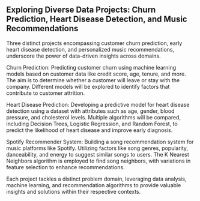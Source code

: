 ## Exploring Diverse Data Projects: Churn Prediction, Heart Disease Detection, and Music Recommendations



Three distinct projects encompassing customer churn prediction, early heart disease detection, and personalized music recommendations, underscore the power of data-driven insights across domains.

Churn Prediction:
Predicting customer churn using machine learning models based on customer data like credit score, age, tenure, and more. The aim is to determine whether a customer will leave or stay with the company. Different models will be explored to identify factors that contribute to customer attrition.

Heart Disease Prediction:
Developing a predictive model for heart disease detection using a dataset with attributes such as age, gender, blood pressure, and cholesterol levels. Multiple algorithms will be compared, including Decision Trees, Logistic Regression, and Random Forest, to predict the likelihood of heart disease and improve early diagnosis.

Spotify Recommender System:
Building a song recommendation system for music platforms like Spotify. Utilizing factors like song genres, popularity, danceability, and energy to suggest similar songs to users. The K Nearest Neighbors algorithm is employed to find song neighbors, with variations in feature selection to enhance recommendations.

Each project tackles a distinct problem domain, leveraging data analysis, machine learning, and recommendation algorithms to provide valuable insights and solutions within their respective contexts.
